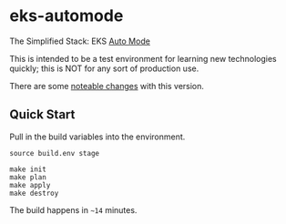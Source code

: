 # eks-automode

The Simplified Stack: EKS [Auto Mode]

This is intended to be a test environment for learning new technologies quickly; this is NOT for any sort of production use.

There are some [noteable changes] with this version.

## Quick Start

Pull in the build variables into the environment.

```shell
source build.env stage

make init
make plan
make apply
make destroy
```

The build happens in `~14` minutes.

<!-- docs/refs -->

[Auto Mode]:https://docs.aws.amazon.com/eks/latest/userguide/automode.html
[noteable changes]:https://github.com/todd-dsm/eks-automode/tree/main/docs
